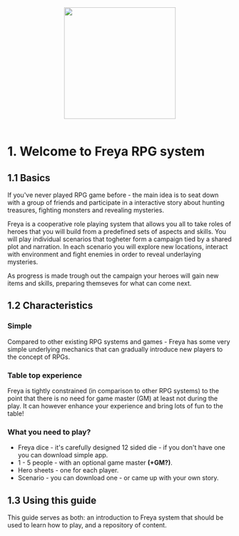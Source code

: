 

<div style="text-align: center"> 
<img src="https://raw.githubusercontent.com/inausoft/freya/master/Graphics/freya_logo.png" width="250"/>
</div>
<br/>

# 1. Welcome to Freya RPG system

## 1.1 Basics

If you've never played RPG game before - the main idea is to seat down with a group of friends and participate in a interactive story about hunting treasures, fighting monsters and revealing mysteries.

Freya is a cooperative role playing system that allows you all to take roles of heroes that you will build from a predefined sets of aspects and skills. You will play individual scenarios that togheter form a campaign tied by a shared plot and narration. In each scenario you will explore new locations, interact with environment and fight enemies in order to reveal underlaying mysteries.

As progress is made trough out the campaign your heroes will gain new items and skills, preparing themseves for what can come next.

## 1.2 Characteristics

### Simple
Compared to other existing RPG systems and games - Freya has some very simple underlying mechanics that can gradually introduce new players to the concept of RPGs. 

### Table top experience
Freya is tightly constrained (in comparison to other RPG systems) to the point that there is no need for game master (GM) at least not during the play. It can however enhance your experience and bring lots of fun to the table!

### What you need to play?

- Freya dice - it's carefully designed 12 sided die - if you don't have one you can download simple app.
- 1 - 5 people - with an optional game master **(+GM?)**.
- Hero sheets - one for each player.
- Scenario - you can download one - or came up with your own story.

## 1.3 Using this guide

This guide serves as both: an introduction to Freya system that should be used to learn how to play, and a repository of content.
